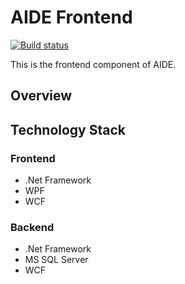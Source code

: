 # AIDE Frontend
[![Build status](https://ci.appveyor.com/api/projects/status/kth1cyh42tqy11vb?svg=true)](https://ci.appveyor.com/project/trashvin/aide-frontend)

This is the frontend component of AIDE.

## Overview

## Technology Stack

### Frontend
- .Net Framework
- WPF
- WCF

### Backend
- .Net Framework
- MS SQL Server
- WCF
